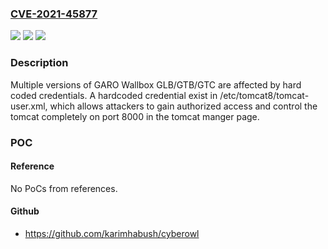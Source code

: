 ### [CVE-2021-45877](https://cve.mitre.org/cgi-bin/cvename.cgi?name=CVE-2021-45877)
![](https://img.shields.io/static/v1?label=Product&message=n%2Fa&color=blue)
![](https://img.shields.io/static/v1?label=Version&message=n%2Fa&color=blue)
![](https://img.shields.io/static/v1?label=Vulnerability&message=n%2Fa&color=brighgreen)

### Description

Multiple versions of GARO Wallbox GLB/GTB/GTC are affected by hard coded credentials. A hardcoded credential exist in /etc/tomcat8/tomcat-user.xml, which allows attackers to gain authorized access and control the tomcat completely on port 8000 in the tomcat manger page.

### POC

#### Reference
No PoCs from references.

#### Github
- https://github.com/karimhabush/cyberowl

